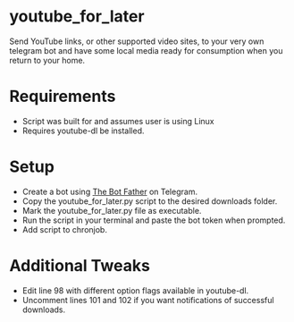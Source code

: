 # youtube_for_later
Send YouTube links, or other supported video sites, to your very own telegram bot and have some local media ready for consumption when you return to your home.

# Requirements
- Script was built for and assumes user is using Linux
- Requires youtube-dl be installed.

# Setup
- Create a bot using [The Bot Father](https://core.telegram.org/bots#6-botfather) on Telegram.
- Copy the youtube_for_later.py script to the desired downloads folder.
- Mark the youtube_for_later.py file as executable.
- Run the script in your terminal and paste the bot token when prompted.
- Add script to chronjob.

# Additional Tweaks
- Edit line 98 with different option flags available in youtube-dl.
- Uncomment lines 101 and 102 if you want notifications of successful downloads.
